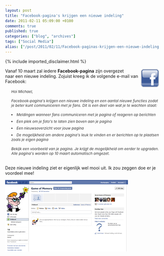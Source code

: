```yaml
---
layout: post
title: "Facebook-pagina's krijgen een nieuwe indeling"
date: 2011-02-11 05:09:00 +0100
comments: true
published: true
categories: ["blog", "archives"]
tags: ["Social Media"]
alias: ["/post/2011/02/11/Facebook-paginas-krijgen-een-nieuwe-indeling.aspx", "/post/2011/02/11/facebook-paginas-krijgen-een-nieuwe-indeling.aspx"]
---
```

<!-- more -->

{% include imported_disclaimer.html %}

<div style="float: right; margin-left: 4px">
<img src="/assets/2011/2/facebook.png" alt="" width="64" height="64" /> 
</div>
Vanaf 10 maart zal iedere <strong>Facebook-pagina</strong> zijn overgezet naar&nbsp;een nieuwe indeling. Zojuist kreeg ik de volgende e-mail van Facebook: <br />
<br />
<div style="font-style: italic; color: #333333; margin-left: 20px; font-size: 12px">
Hoi Michael, <br />
<br />
Facebook-pagina&#39;s krijgen een nieuwe indeling en een aantal nieuwe functies zodat je beter kunt communiceren met je fans. Dit is een deel van wat je te wachten staat: <br />
<br />
<div style="margin-bottom: 15px">
<li style="margin-bottom: 7px">Meldingen wanneer fans communiceren met je pagina of reageren op berichten </li>
<li style="margin-bottom: 7px">Een plek om je foto&#39;s te laten zien boven aan je pagina </li>
<li style="margin-bottom: 7px">Een nieuwsoverzicht voor jouw pagina </li>
<li>De mogelijkheid om andere pagina&#39;s leuk te vinden en er berichten op te plaatsen zoals je eigen pagina</li>
</div>
Bekijk een voorbeeld van je pagina. Je krijgt de mogelijkheid om eerder te upgraden. Alle pagina&#39;s worden op 10 maart automatisch omgezet. 
</div>
<p>
<br />
Deze nieuwe indeling ziet er eigenlijk wel mooi uit. Ik zou zeggen doe er je voordeel mee! 
</p>
<p>
<img src="/assets/2011/2/fbp_game-of-memory.jpg" alt="" width="400" height="232" /> 
</p>
